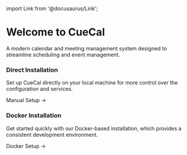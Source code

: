 import Link from '@docusaurus/Link';

# Welcome to CueCal

A modern calendar and meeting management system designed to streamline scheduling and event management.

<div className="doc-cards-grid">
  <div className="doc-card">
    <h3>Direct Installation</h3>
    <p>Set up CueCal directly on your local machine for more control over the configuration and services.</p>
    <Link className="button button--primary button--block" to="/direct-installation">Manual Setup &rarr;</Link>
  </div>
  <div className="doc-card">
    <h3>Docker Installation</h3>
    <p>Get started quickly with our Docker-based installation, which provides a consistent development environment.</p>
    <Link className="button button--primary button--block" to="/docker-installation">Docker Setup &rarr;</Link>
  </div>
</div>
